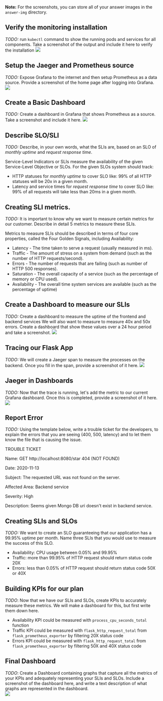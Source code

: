 **Note:** For the screenshots, you can store all of your answer images in the `answer-img` directory.

## Verify the monitoring installation

*TODO:* run `kubectl` command to show the running pods and services for all components. Take a screenshot of the output and include it here to verify the installation
![](/answer-img/services.PNG)
## Setup the Jaeger and Prometheus source
*TODO:* Expose Grafana to the internet and then setup Prometheus as a data source. Provide a screenshot of the home page after logging into Grafana.
![](/answer-img/grafana-login.PNG)
## Create a Basic Dashboard
*TODO:* Create a dashboard in Grafana that shows Prometheus as a source. Take a screenshot and include it here.
![](/answer-img/basic-dashboard.PNG)
## Describe SLO/SLI
*TODO:* Describe, in your own words, what the SLIs are, based on an SLO of *monthly uptime* and *request response time*.

Service-Level Indicators or SLIs measure the availability of the given Service-Level Objective or SLOs. For the given SLOs system should track:
- HTTP statuses for *monthly uptime* to cover SLO like: 99% of all HTTP statuses will be 20x in a given month.
- Latency and service times for *request response time* to cover SLO like: 99% of all requests will take less than 20ms in a given month.
## Creating SLI metrics.
*TODO:* It is important to know why we want to measure certain metrics for our customer. Describe in detail 5 metrics to measure these SLIs. 

Metrics to measure SLIs should be described in terms of four core properties, called the Four Golden Signals, including Availability:
- Latency - The time taken to serve a request (usually measured in ms).
- Traffic - The amount of stress on a system from demand (such as the number of HTTP requests/second).
- Errors - The number of requests that are failing (such as number of HTTP 500 responses).
- Saturation - The overall capacity of a service (such as the percentage of memory or CPU used).
- Availability - The overall time system services are available (such as the percentage of uptime)

## Create a Dashboard to measure our SLIs
*TODO:* Create a dashboard to measure the uptime of the frontend and backend services We will also want to measure to measure 40x and 50x errors. Create a dashboard that show these values over a 24 hour period and take a screenshot.
![](/answer-img/slis-dashboard.PNG)

## Tracing our Flask App
*TODO:*  We will create a Jaeger span to measure the processes on the backend. Once you fill in the span, provide a screenshot of it here.
![](/answer-img/jaeger_trace.PNG)

## Jaeger in Dashboards
*TODO:* Now that the trace is running, let's add the metric to our current Grafana dashboard. Once this is completed, provide a screenshot of it here.
![](/answer-img/jaeger_grafana.PNG)

## Report Error
*TODO:* Using the template below, write a trouble ticket for the developers, to explain the errors that you are seeing (400, 500, latency) and to let them know the file that is causing the issue.

TROUBLE TICKET

Name: GET http://localhost:8080/star 404 (NOT FOUND)

Date: 2020-11-13

Subject: The requested URL was not found on the server.

Affected Area: Backend service

Severity: High

Description: Seems given Mongo DB uri doesn't exist in backend service.

## Creating SLIs and SLOs
*TODO:* We want to create an SLO guaranteeing that our application has a 99.95% uptime per month. Name three SLIs that you would use to measure the success of this SLO.
- Availability: CPU usage between 0.05% and 99.95%
- Traffic: more than 99.95% of HTTP request should return status code 20X  
- Errors: less than 0.05% of HTTP request should return status code 50X or 40X

## Building KPIs for our plan
*TODO*: Now that we have our SLIs and SLOs, create KPIs to accurately measure these metrics. We will make a dashboard for this, but first write them down here.
- Availability KPI could be measured with `process_cpu_seconds_total` function
- Traffic KPI could be measured with `flask_http_request_total` from `flask_prometheus_exporter` by filtering 20X status code 
- Errors KPI could be measured with `flask_http_request_total` from `flask_prometheus_exporter` by filtering 50X and 40X status code 

## Final Dashboard
*TODO*: Create a Dashboard containing graphs that capture all the metrics of your KPIs and adequately representing your SLIs and SLOs. Include a screenshot of the dashboard here, and write a text description of what graphs are represented in the dashboard.  
![](/answer-img/final-dashboard.PNG)
